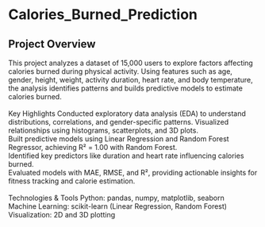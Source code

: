 # Calories_Burned_Prediction


## Project Overview
This project analyzes a dataset of 15,000 users to explore factors affecting calories burned during physical activity. Using features such as age, gender, height, weight, activity duration, heart rate, and body temperature, the analysis identifies patterns and builds predictive models to estimate calories burned. <br><br>
Key Highlights
Conducted exploratory data analysis (EDA) to understand distributions, correlations, and gender-specific patterns.
Visualized relationships using histograms, scatterplots, and 3D plots. <br>
Built predictive models using Linear Regression and Random Forest Regressor, achieving R² = 1.00 with Random Forest.<br>
Identified key predictors like duration and heart rate influencing calories burned.<br>
Evaluated models with MAE, RMSE, and R², providing actionable insights for fitness tracking and calorie estimation.<br><br>
Technologies & Tools
Python: pandas, numpy, matplotlib, seaborn<br>
Machine Learning: scikit-learn (Linear Regression, Random Forest)<br>
Visualization: 2D and 3D plotting
